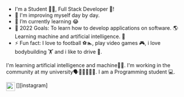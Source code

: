 - I'm a Student 👨‍🎓, Full Stack Developer 🚀!
- 🔭 I'm improving myself day by day.
- 🌱 I’m currently learning 😂
- 🥅 2022 Goals: To learn how to develop applications on software. 🌎 Learning machine and artificial intelligence. 🤖
- ⚡ Fun fact: I love to football ⚽️🏊, play video games 🎮, i love bodybuilding 🏋️ and i like to drive 🚗.


I'm learning artificial intelligence and machine👨‍💻.
I'm working in the community at my university🗣👨🏼‍🤝‍👨🏻.
I am a Programming student 💻. 

[<img align="left" height="24" width="24" src="https://cdn.jsdelivr.net/npm/simple-icons@v4/icons/instagram.svg" />][instagram]
